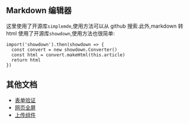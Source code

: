 ## Markdown 编辑器

这里使用了开源库`simplemde`,使用方法可以从 github 搜索.此外,markdown 转 html 使用了开源库`showdown`,使用方法也很简单:

```
import('showdown').then(showdown => {
  const convert = new showdown.Converter()
  const html = convert.makeHtml(this.article)
  return html
})
```

## 其他文档

- [表单验证](https://github.com/mvpzx/elapse/blob/master/be/src/docs/%E8%A1%A8%E5%8D%95%E9%AA%8C%E8%AF%81.md)
- [网页全屏](https://github.com/mvpzx/elapse/blob/master/be/src/docs/%E7%BD%91%E9%A1%B5%E5%85%A8%E5%B1%8F.md)
- [上传组件](https://github.com/mvpzx/elapse/blob/master/be/src/docs/上传组件.md)
